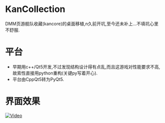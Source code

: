 # KanCollection
DMM页游舰队收藏(kancore)的桌面移植,n久前开坑,至今还未补上...不填坑心里不舒服.

# 平台
* 早期用c++/Qt5开发,不过发现结构设计得有点乱,而且这游戏对性能要求不高,故索性直接用python重构(关键py写着开心).
* 平台由CppQt5转为PyQt5.

# 界面效果
<a href="http://www.acfun.cn/v/ac4092289" rel="Video"><img src="https://i.loli.net/2018/08/12/5b6fe9a0c232d.png" alt="Video"></a>
